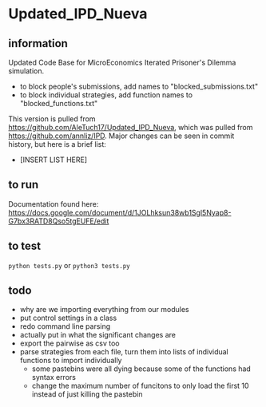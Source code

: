 # Updated_IPD_Nueva

## information

Updated Code Base for MicroEconomics Iterated Prisoner's Dilemma simulation.

* to block people's submissions, add names to "blocked_submissions.txt"
* to block individual strategies, add function names to "blocked_functions.txt"

This version is pulled from <https://github.com/AleTuch17/Updated_IPD_Nueva>, which was pulled from <https://github.com/annliz/IPD>. Major changes can be seen in commit history, but here is a brief list:

* \[INSERT LIST HERE]

## to run

Documentation found here: <https://docs.google.com/document/d/1JOLhksun38wb1Sgl5Nyap8-G7bx3RATD8Qso5tgEUFE/edit>

## to test

`python tests.py` or `python3 tests.py`

## todo

* why are we importing everything from our modules
* put control settings in a class
* redo command line parsing
* actually put in what the significant changes are
* export the pairwise as csv too
* parse strategies from each file, turn them into lists of individual functions to import individually
  * some pastebins were all dying because some of the functions had syntax errors
  * change the maximum number of funcitons to only load the first 10 instead of just killing the pastebin
